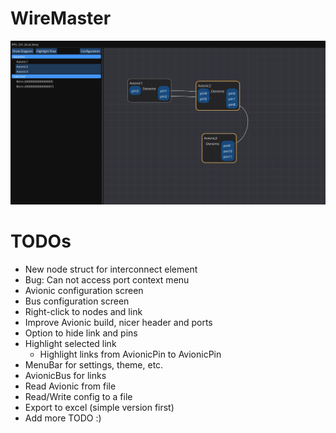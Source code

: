 # WireMaster

![Current Status](currentStat.png?raw=true "WireMaster Current Status")


# TODOs
- New node struct for interconnect element
- Bug: Can not access port context menu
- Avionic configuration screen
- Bus configuration screen
- Right-click to nodes and link
- Improve Avionic build, nicer header and ports
- Option to hide link and pins
- Highlight selected link
    - Highlight links from AvionicPin to AvionicPin
- MenuBar for settings, theme, etc.
- AvionicBus for links
- Read Avionic from file
- Read/Write config to a file
- Export to excel (simple version first)
- Add more TODO :)
